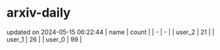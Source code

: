 # arxiv-daily
updated on 2024-05-15 06:22:44
| name | count |
| - | - |
| user_2 | 21 |
| user_1 | 26 |
| user_0 | 99 |
